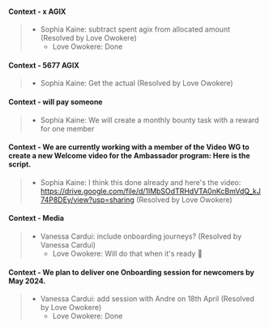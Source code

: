 #### Context - x AGIX
> * Sophia Kaine: subtract spent agix from allocated amount (Resolved by Love Owokere)
>   - Love Owokere: Done
> 
#### Context - 5677 AGIX
> * Sophia Kaine: Get the actual (Resolved by Love Owokere)
> 
#### Context - will pay someone
> * Sophia Kaine: We will create a monthly bounty task with a reward for one member
> 
#### Context - We are currently working with a member of the Video WG to create a new Welcome video for the Ambassador program: Here is the script.
> * Sophia Kaine: I think this done already and here's the video: 
https://drive.google.com/file/d/1lMbSOdTRHdVTA0nKcBmVdQ_kJ74P8DEy/view?usp=sharing (Resolved by Love Owokere)
> 
#### Context - Media
> * Vanessa Cardui: include onboarding journeys? (Resolved by Vanessa Cardui)
>   - Love Owokere: Will do that when it's ready 🙂
> 
#### Context - We plan to deliver one Onboarding session for newcomers by May 2024.
> * Vanessa Cardui: add session with Andre on 18th April (Resolved by Love Owokere)
>   - Love Owokere: Done
> 
